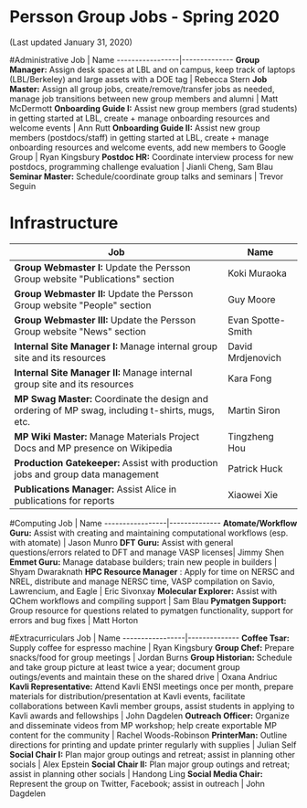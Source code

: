 # Persson Group Jobs - Spring 2020
(Last updated January 31, 2020)

#Administrative
Job | Name
-----------------|--------------
**Group Manager:** Assign desk spaces at LBL and on campus, keep track of laptops (LBL/Berkeley) and large assets with a DOE tag | Rebecca Stern
**Job Master:** Assign all group jobs, create/remove/transfer jobs as needed, manage job transitions between new group members and alumni | Matt McDermott
**Onboarding Guide I:** Assist new group members (grad students) in getting started at LBL, create + manage onboarding resources and welcome events | Ann Rutt
**Onboarding Guide II:** Assist new group members (postdocs/staff) in getting started at LBL, create + manage onboarding resources and welcome events, add new members to Google Group | Ryan Kingsbury
**Postdoc HR:** Coordinate interview process for new postdocs, programming challenge evaluation | Jianli Cheng, Sam Blau
**Seminar Master:** Schedule/coordinate group talks and seminars | Trevor Seguin

# Infrastructure
Job | Name
-----------------|--------------
**Group Webmaster I:** Update the Persson Group website "Publications" section | Koki Muraoka
**Group Webmaster II:** Update the Persson Group website "People" section | Guy Moore
**Group Webmaster III:** Update the Persson Group website "News" section | Evan Spotte-Smith
**Internal Site Manager I:** Manage internal group site and its resources| David Mrdjenovich
**Internal Site Manager II:** Manage internal group site and its resources | Kara Fong
**MP Swag Master:** Coordinate the design and ordering of MP swag, including t-shirts, mugs, etc. | Martin Siron
**MP Wiki Master:** Manage Materials Project Docs and MP presence on Wikipedia | Tingzheng Hou
**Production Gatekeeper:** Assist with production jobs and group data management | Patrick Huck
**Publications Manager:** Assist Alice in publications for reports | Xiaowei Xie

#Computing
Job | Name
-----------------|--------------
**Atomate/Workflow Guru:** Assist with creating and maintaining computational workflows (esp. with atomate) | Jason Munro
**DFT Guru:** Assist with general questions/errors related to DFT and manage VASP licenses| Jimmy Shen
**Emmet Guru:** Manage database builders; train new people in builders | Shyam Dwaraknath
**HPC Resource Manager** : Apply for time on NERSC and NREL, distribute and manage NERSC time, VASP compilation on Savio, Lawrencium, and Eagle | Eric Sivonxay
**Molecular Explorer:** Assist with QChem workflows and compiling support | Sam Blau
**Pymatgen Support:** Group resource for questions related to pymatgen functionality, support for errors and bug fixes | Matt Horton

#Extracurriculars
Job | Name
-----------------|--------------
**Coffee Tsar:** Supply coffee for espresso machine | Ryan Kingsbury
**Group Chef:** Prepare snacks/food for group meetings | Jordan Burns
**Group Historian:** Schedule and take group picture at least twice a year; document group outings/events and maintain these on the shared drive | Oxana Andriuc
**Kavli Representative:** Attend Kavli ENSI meetings once per month, prepare materials for distribution/presentation at Kavli events, facilitate collaborations between Kavli member groups, assist students in applying to Kavli awards and fellowships | John Dagdelen
**Outreach Officer:** Organize and disseminate videos from MP workshop; help create exportable MP content for the community | Rachel Woods-Robinson
**PrinterMan:** Outline directions for printing and update printer regularly with supplies | Julian Self
**Social Chair I:** Plan major group outings and retreat; assist in planning other socials | Alex Epstein
**Social Chair II:** Plan major group outings and retreat; assist in planning other socials | Handong Ling
**Social Media Chair:** Represent the group on Twitter, Facebook; assist in outreach | John Dagdelen
